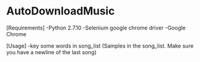 # AutoDownloadMusic

[Requirements]
-Python 2.7.10
-Selenium google chrome driver
-Google Chrome

[Usage]
-key some words in song_list
(Samples in the song_list. Make sure you have a newline of the last song)

